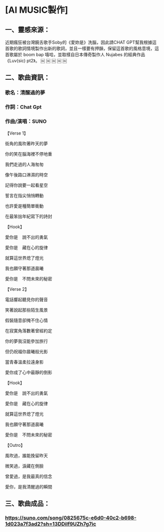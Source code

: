 # [AI MUSIC製作]
## 一、靈感來源：
近期瘋狂被台灣饒舌歌手Soby的《愛妳是》洗腦，因此請CHAT GPT幫我根據這首歌的歌詞情境製作出新的歌詞，並且一樣要有押韻，保留這首歌的風格意境，這首歌屬於 boom bap 嘻哈，並取樣自日本傳奇製作人 Nujabes 的經典作品《Luv(sic) pt2》。 ￼ ￼ ￼ ￼ ￼

## 二、歌曲資訊：
### 歌名：清醒過的夢
### 作詞：Chat Gpt
### 作曲/演唱：SUNO
【Verse 1】

街角的風吹著昨天的夢

你的笑在腦海裡不停地重

我們走過的人海匆匆

像午後路口淋濕的時空

記得你說要一起看星空

誓言在指尖悄悄轉動

也許愛是種簡單衝動

在最笨拙年紀寫下的詩封

【Hook】

愛你是　說不出的勇氣

愛你是　藏在心的旋律

就算這世界熄了燈光

我也願守著那道晨曦

愛你是　不問未來的秘密

【Verse 2】

電話響起聽見你的聲音

笑著說起那些陌生風景

假裝隨意卻掩不住心情

在寂寞角落數著曾經約定

你的夢我沒能參加旅行

但仍祝福你晨曦般光影

當青春溫柔拉遠身影

愛你成了心中最靜的倒影

【Hook】

愛你是　說不出的勇氣

愛你是　藏在心的旋律

就算這世界熄了燈光

我也願守著那道晨曦

愛你是　不問未來的秘密

【Outro】

風吹過，誰能挽留昨天

微笑過，淚藏在側臉

曾愛過，是我最真的信念

愛你，是我清醒過的瞬間

## 三、歌曲成品：
### https://suno.com/song/0825675c-e6d0-40c2-b698-1d023a7f3ad2?sh=13DDiIf9UZh7g7ic

